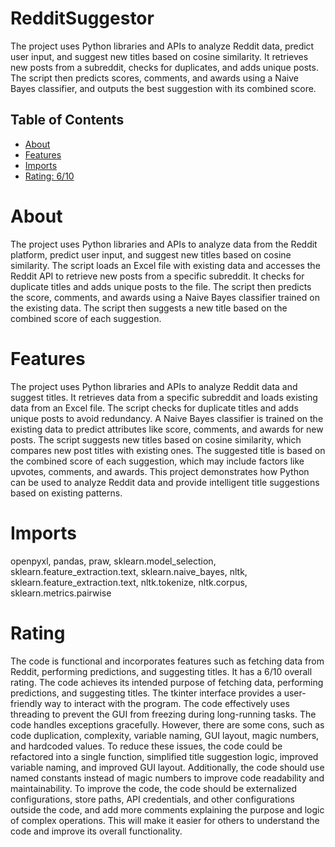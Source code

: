 # RedditSuggestor

The project uses Python libraries and APIs to analyze Reddit data, predict user input, and suggest new titles based on cosine similarity. It retrieves new posts from a subreddit, checks for duplicates, and adds unique posts. The script then predicts scores, comments, and awards using a Naive Bayes classifier, and outputs the best suggestion with its combined score.

## Table of Contents

- [About](#about)
- [Features](#features)
- [Imports](#Imports)
- [Rating: 6/10](#Rating)

# About

The project uses Python libraries and APIs to analyze data from the Reddit platform, predict user input, and suggest new titles based on cosine similarity. The script loads an Excel file with existing data and accesses the Reddit API to retrieve new posts from a specific subreddit. It checks for duplicate titles and adds unique posts to the file. The script then predicts the score, comments, and awards using a Naive Bayes classifier trained on the existing data. The script then suggests a new title based on the combined score of each suggestion.

# Features

The project uses Python libraries and APIs to analyze Reddit data and suggest titles. It retrieves data from a specific subreddit and loads existing data from an Excel file. The script checks for duplicate titles and adds unique posts to avoid redundancy. A Naive Bayes classifier is trained on the existing data to predict attributes like score, comments, and awards for new posts. The script suggests new titles based on cosine similarity, which compares new post titles with existing ones. The suggested title is based on the combined score of each suggestion, which may include factors like upvotes, comments, and awards. This project demonstrates how Python can be used to analyze Reddit data and provide intelligent title suggestions based on existing patterns.

# Imports

openpyxl, pandas, praw, sklearn.model_selection, sklearn.feature_extraction.text, sklearn.naive_bayes, nltk, sklearn.feature_extraction.text, nltk.tokenize, nltk.corpus, sklearn.metrics.pairwise

# Rating

The code is functional and incorporates features such as fetching data from Reddit, performing predictions, and suggesting titles. It has a 6/10 overall rating. The code achieves its intended purpose of fetching data, performing predictions, and suggesting titles. The tkinter interface provides a user-friendly way to interact with the program. The code effectively uses threading to prevent the GUI from freezing during long-running tasks. The code handles exceptions gracefully.
However, there are some cons, such as code duplication, complexity, variable naming, GUI layout, magic numbers, and hardcoded values. To reduce these issues, the code could be refactored into a single function, simplified title suggestion logic, improved variable naming, and improved GUI layout. Additionally, the code should use named constants instead of magic numbers to improve code readability and maintainability.
To improve the code, the code should be externalized configurations, store paths, API credentials, and other configurations outside the code, and add more comments explaining the purpose and logic of complex operations. This will make it easier for others to understand the code and improve its overall functionality.
